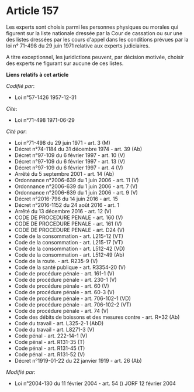 # Article 157

Les experts sont choisis parmi les personnes physiques ou morales qui figurent sur la liste nationale dressée par la Cour de
cassation ou sur une des listes dressées par les cours d'appel dans les conditions prévues par la loi n° 71-498 du 29 juin
1971 relative aux experts judiciaires.

A titre exceptionnel, les juridictions peuvent, par décision motivée, choisir des experts ne figurant sur aucune de ces
listes.

**Liens relatifs à cet article**

_Codifié par_:

  - Loi n°57-1426 1957-12-31

_Cite_:

  - Loi n°71-498 1971-06-29

_Cité par_:

  - Loi n°71-498 du 29 juin 1971 - art. 3 (M)
  - Décret n°74-1184 du 31 décembre 1974 - art. 39 (Ab)
  - Décret n°97-109 du 6 février 1997 - art. 10 (V)
  - Décret n°97-109 du 6 février 1997 - art. 13 (V)
  - Décret n°97-109 du 6 février 1997 - art. 4 (V)
  - Arrêté du 5 septembre 2001 - art. 14 (Ab)
  - Ordonnance n°2006-639 du 1 juin 2006 - art. 11 (V)
  - Ordonnance n°2006-639 du 1 juin 2006 - art. 7 (V)
  - Ordonnance n°2006-639 du 1 juin 2006 - art. 9 (V)
  - Décret n°2016-796 du 14 juin 2016 - art. 15
  - Décret n°2016-1152 du 24 août 2016 - art. 1
  - Arrêté du 13 décembre 2016 - art. 12 (V)
  - CODE DE PROCEDURE PENALE - art. 160 (V)
  - CODE DE PROCEDURE PENALE - art. 161 (V)
  - CODE DE PROCEDURE PENALE - art. D24 (V)
  - Code de la consommation - art. L215-12 (VT)
  - Code de la consommation - art. L215-17 (VT)
  - Code de la consommation - art. L512-42 (VD)
  - Code de la consommation - art. L512-49 (Ab)
  - Code de la route. - art. R235-9 (V)
  - Code de la santé publique - art. R3354-20 (V)
  - Code de procédure pénale - art. 161-1 (V)
  - Code de procédure pénale - art. 230-1 (V)
  - Code de procédure pénale - art. 60 (V)
  - Code de procédure pénale - art. 60-3 (V)
  - Code de procédure pénale - art. 706-102-1 (VD)
  - Code de procédure pénale - art. 706-102-2 (VT)
  - Code de procédure pénale - art. 74 (V)
  - Code des débits de boissons et des mesures contre  - art. R*32 (Ab)
  - Code du travail - art. L325-2-1 (AbD)
  - Code du travail - art. L8271-3 (V)
  - Code pénal - art. 222-14-1 (V)
  - Code pénal - art. R131-35 (T)
  - Code pénal - art. R131-45 (T)
  - Code pénal - art. R131-52 (V)
  - Décret n°1919-01-22 du 22 janvier 1919 - art. 26 (Ab)

_Modifié par_:

  - Loi n°2004-130 du 11 février 2004 - art. 54 () JORF 12 février 2004
